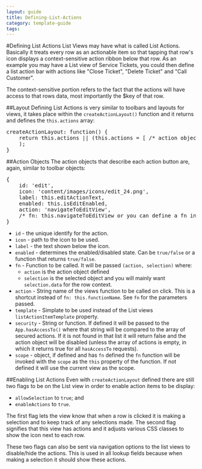---
layout: guide
title: Defining-List-Actions
category: template-guide
tags: 
---
#Defining List Actions
List Views may have what is called List Actions. Basically it treats every row as an actionable item so that tapping that row's icon displays a context-sensitive action ribbon below that row. As an example you may have a List view of Service Tickets, you could then define a list action bar with actions like "Close Ticket", "Delete Ticket" and "Call Customer".

The context-sensitive portion refers to the fact that the actions will have access to that rows data, most importantly the $key of that row.

##Layout
Defining List Actions is very similar to toolbars and layouts for views, it takes place within the `createActionLayout()` function and it returns and defines the `this.actions` array:

<pre class="brush: js">
createActionLayout: function() {
    return this.actions || (this.actions = [ /* action objects /* ]
    );
}
</pre>

##Action Objects
The action objects that describe each action button are, again, similar to toolbar objects:

<pre class="brush: js">
{
    id: 'edit',
    icon: 'content/images/icons/edit_24.png',
    label: this.editActionText,
    enabled: this.isEditEnabled,
    action: 'navigateToEditView',
    /* fn: this.navigateToEditView or you can define a fn instead of action */
}
</pre>

* `id` - the unique identify for the action.
* `icon` - path to the icon to be used.
* `label` - the text shown below the icon.
* `enabled` - determines the enabled/disabled state. Can be `true/false` or a function that returns `true/false`.
* `fn` - Function to be called. It will be passed `(action, selection)` where:
   * `action` is the action object defined
   * `selection` is the selected object and you will mainly want `selection.data` for the row context.
* `action` - String name of the views function to be called on click. This is a shortcut instead of `fn: this.functionName`. See `fn` for the parameters passed.
* `template` - Simplate to be used instead of the List views `listActionItemTemplate` property.
* `security` - String or function. If defined it will be passed to the `App.hasAccessTo()` where that string will be compared to the array of secured actions. If it is not found in that list it will return false and the action object will be disabled (unless the array of actions is empty, in which it returns true for all `hasAccessTo` requests).
* `scope` - object, if defined and has `fn` defined the `fn` function will be invoked with the `scope` as the `this` property of the function. If not defined it will use the current view as the scope.

##Enabling List Actions
Even with `createActionLayout` defined there are still two flags to be on the List view in order to enable action items to be display:

* `allowSelection` to `true`; and
* `enableActions` to `true`.

The first flag lets the view know that when a row is clicked it is making a selection and to keep track of any selections made. The second flag signifies that this view has actions and it adjusts various CSS classes to show the icon next to each row.

These two flags can also be sent via navigation options to the list views to disable/hide the actions. This is used in all lookup fields because when making a selection it should show these actions.
